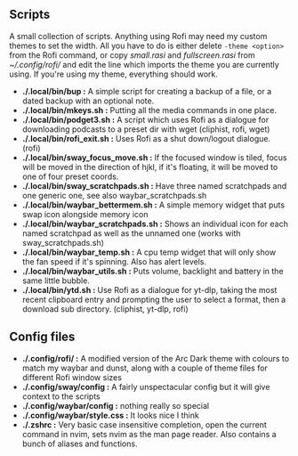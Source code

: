 ## Scripts
A small collection of scripts. Anything using Rofi may need my custom themes to set the width. All you have to do is either delete `-theme <option>` from the Rofi command, or copy *small.rasi* and *fullscreen.rasi* from *~/.config/rofi/* and edit the line which imports the theme you are currently using. If you're using my theme, everything should work.

+ **./.local/bin/bup :** A simple script for creating a backup of a file, or a dated backup with an optional note.
+ **./.local/bin/mkeys.sh :** Putting all the media commands in one place.
+ **./.local/bin/podget3.sh :** A script which uses Rofi as a dialogue for downloading podcasts to a preset dir with wget (cliphist, rofi, wget)
+ **./.local/bin/rofi_exit.sh :** Uses Rofi as a shut down/logout dialogue. (rofi)
+ **./.local/bin/sway_focus_move.sh :** If the focused window is tiled, focus will be moved in the direction of hjkl, if it's floating, it will be moved to one of four preset coords.
+ **./.local/bin/sway_scratchpads.sh :** Have three named scratchpads and one generic one, see also waybar_scratchpads.sh
+ **./.local/bin/waybar_bettermem.sh :** A simple memory widget that puts swap icon alongside memory icon
+ **./.local/bin/waybar_scratchpads.sh :** Shows an individual icon for each named scratchpad as well as the unnamed one (works with sway_scratchpads.sh)
+ **./.local/bin/waybar_temp.sh :** A cpu temp widget that will only show the fan speed if it's spinning. Also has alert levels.
+ **./.local/bin/waybar_utils.sh :** Puts volume, backlight and battery in the same little bubble.
+ **./.local/bin/ytd.sh :** Use Rofi as a dialogue for yt-dlp, taking the most recent clipboard entry and prompting the user to select a format, then a download sub directory. (cliphist, yt-dlp, rofi)

## Config files
+ **./.config/rofi/ :** A modified version of the Arc Dark theme with colours to match my waybar and dunst, along with a couple of theme files for different Rofi window sizes
+ **./.config/sway/config :** A fairly unspectacular config but it will give context to the scripts
+ **./.config/waybar/config :** nothing really so special
+ **./.config/waybar/style.css :** It looks nice I think
+ **./.zshrc :** Very basic case insensitive completion, open the current command in nvim, sets nvim as the man page reader. Also contains a bunch of aliases and functions.
